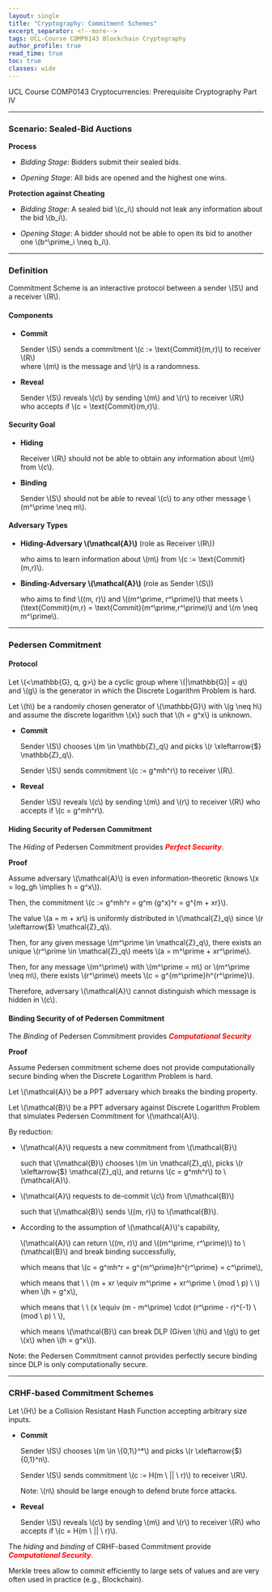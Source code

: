 ```yaml
---
layout: single
title: "Cryptography: Commitment Schemes"
excerpt_separator: <!--more-->
tags: UCL-Course COMP0143 Blockchain Cryptography
author_profile: true
read_time: true
toc: true
classes: wide
---
```


UCL Course COMP0143 Cryptocurrencies: Prerequisite Cryptography Part IV

<!--more-->

---
### Scenario: Sealed-Bid Auctions

**Process**

- *Bidding Stage*: Bidders submit their sealed bids.

- *Opening Stage*: All bids are opened and the highest one wins.

**Protection against Cheating**

- *Bidding Stage*: A sealed bid \\(c_i\\) should not leak any information about the bid \\(b_i\\).

- *Opening Stage*: A bidder should not be able to open its bid to another one \\(b^\prime_i \neq b_i\\).

---
### Definition 

Commitment Scheme is an interactive protocol between a sender \\(S\\) and a receiver \\(R\\).

#### Components

- **Commit**

	Sender \\(S\\) sends a commitment \\(c := \text{Commit}(m,r)\\) to receiver \\(R\\)  
	where \\(m\\) is the message and \\(r\\) is a randomness.

- **Reveal**

	Sender \\(S\\) reveals \\(c\\) by sending \\(m\\) and \\(r\\) to receiver \\(R\\)  
	who accepts if \\(c =  \text{Commit}(m,r)\\).


#### Security Goal

- **Hiding**

	Receiver \\(R\\) should not be able to obtain any information about \\(m\\) from \\(c\\).

- **Binding**

	Sender \\(S\\) should not be able to reveal \\(c\\) to any other message \\(m^\prime \neq m\\).


#### Adversary Types

- **Hiding-Adversary \\(\mathcal{A}\\)** (role as Receiver \\(R\\))

    who aims to learn information about \\(m\\) from \\(c := \text{Commit}(m,r)\\).

- **Binding-Adversary \\(\mathcal{A}\\)** (role as Sender \\(S\\))

    who aims to find \\((m, r)\\) and \\((m^\prime, r^\prime)\\) that meets \\(\text{Commit}(m,r) = \text{Commit}(m^\prime,r^\prime)\\) and \\(m \neq m^\prime\\).


---
### Pedersen Commitment

#### Protocol

Let \\(<\mathbb{G}, q, g>\\) be a cyclic group where \\(\|\mathbb{G}\| = q\\)  
and \\(g\\) is the generator in which the Discrete Logarithm Problem is hard.

Let \\(h\\) be a randomly chosen generator of \\(\mathbb{G}\\) with \\(g \neq h\\)   
and assume the discrete logarithm \\(x\\) such that \\(h = g^x\\) is unknown.

- **Commit**

	Sender \\(S\\) chooses \\(m \in \mathbb{Z}_q\\) and picks \\(r \xleftarrow{\$} \mathbb{Z}_q\\).
	
	Sender \\(S\\) sends commitment \\(c := g^mh^r\\) to receiver \\(R\\).

- **Reveal**

	Sender \\(S\\) reveals \\(c\\) by sending \\(m\\) and \\(r\\) to receiver \\(R\\) who accepts if \\(c = g^mh^r\\).

#### Hiding Security of Pedersen Commitment

The *Hiding* of Pedersen Commitment provides ***<span style="color:Red">Perfect Security</span>***.

**Proof**

Assume adversary \\(\mathcal{A}\\) is even information-theoretic (knows \\(x = log_gh \implies h = g^x\\)).

Then, the commitment \\(c := g^mh^r = g^m (g^x)^r = g^{m + xr}\\).

The value \\(a = m + xr\\) is uniformly distributed in \\(\mathcal{Z}_q\\) since \\(r \xleftarrow{\$} \mathcal{Z}_q\\).

Then, for any given message \\(m^\prime \in \mathcal{Z}_q\\), there exists an unique \\(r^\prime \in \mathcal{Z}_q\\) meets \\(a = m^\prime + xr^\prime\\).

Then, for any message \\(m^\prime\\) with \\(m^\prime = m\\) or \\(m^\prime \neq m\\), there exists \\(r^\prime\\) meets \\(c = g^{m^\prime}h^{r^\prime}\\).

Therefore, adversary \\(\mathcal{A}\\) cannot distinguish which message is hidden in \\(c\\).

#### Binding Security of of Pedersen Commitment

The *Binding* of Pedersen Commitment provides ***<span style="color:Red">Computational Security</span>***

**Proof**

Assume Pedersen commitment scheme does not provide computationally secure binding when the Discrete Logarithm Problem is hard.

Let \\(\mathcal{A}\\) be a PPT adversary which breaks the binding property.

Let \\(\mathcal{B}\\)  be a PPT adversary against Discrete Logarithm Problem that simulates Pedersen Commitment for \\(\mathcal{A}\\).

By reduction:

- \\(\mathcal{A}\\) requests a new commitment from \\(\mathcal{B}\\)  

    such that \\(\mathcal{B}\\) chooses \\(m \in \mathcal{Z}_q\\), picks \\(r \xleftarrow{\$} \mathcal{Z}_q\\), and returns \\(c = g^mh^r\\) to \\(\mathcal{A}\\).

- \\(\mathcal{A}\\) requests to de-commit \\(c\\) from \\(\mathcal{B}\\)  

    such that \\(\mathcal{B}\\) sends \\((m, r)\\) to \\(\mathcal{B}\\).

- According to the assumption of \\(\mathcal{A}\\)'s capability,  

    \\(\mathcal{A}\\) can return \\((m, r)\\) and \\((m^\prime, r^\prime)\\) to \\(\mathcal{B}\\) and break binding successfully,

    which means that \\(c = g^mh^r = g^{m^\prime}h^{r^\prime} = c^\prime\\),

    which means that \\ \ (m + xr \equiv m^\prime + xr^\prime \ (mod \ p) \ \\) when \\(h = g^x\\),

    which means that \\ \ (x \equiv (m - m^\prime) \cdot (r^\prime - r)^{-1} \ (mod \ p) \ \\),

    which means \\(\mathcal{B}\\) can break DLP (Given \\(h\\) and \\(g\\) to get \\(x\\) when \\(h = g^x\\)).

Note: the Pedersen Commitment cannot provides perfectly secure binding since DLP is only computationally secure.

---
### CRHF-based Commitment Schemes

Let \\(H\\) be a Collision Resistant Hash Function accepting arbitrary size inputs.

- **Commit**

    Sender \\(S\\) chooses \\(m \in \\{0,1\\}^*\\) and picks \\(r \xleftarrow{\$} \{0,1\}^n\\).
	
	Sender \\(S\\) sends commitment \\(c := H(m \ || \ r)\\) to receiver \\(R\\).

	Note: \\(n\\) should be large enough to defend brute force attacks.

- **Reveal**

    Sender \\(S\\) reveals \\(c\\) by sending \\(m\\) and \\(r\\) to receiver \\(R\\) who accepts if \\(c = H(m \ || \ r)\\).

The *hiding* and *binding* of CRHF-based Commitment provide  ***<span style="color:Red">Computational Security</span>***.

Merkle trees allow to commit efficiently to large sets of values and are very often used in practice (e.g., Blockchain).


